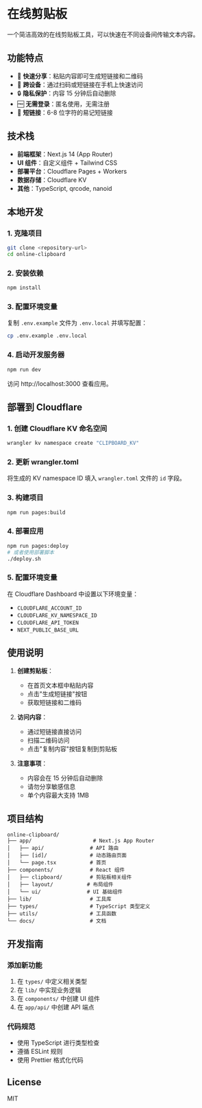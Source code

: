# 在线剪贴板

一个简洁高效的在线剪贴板工具，可以快速在不同设备间传输文本内容。

## 功能特点

- 🚀 **快速分享**：粘贴内容即可生成短链接和二维码
- 📱 **跨设备**：通过扫码或短链接在手机上快速访问
- 🔒 **隐私保护**：内容 15 分钟后自动删除
- 🆓 **无需登录**：匿名使用，无需注册
- 🔗 **短链接**：6-8 位字符的易记短链接

## 技术栈

- **前端框架**：Next.js 14 (App Router)
- **UI 组件**：自定义组件 + Tailwind CSS
- **部署平台**：Cloudflare Pages + Workers
- **数据存储**：Cloudflare KV
- **其他**：TypeScript, qrcode, nanoid

## 本地开发

### 1. 克隆项目

```bash
git clone <repository-url>
cd online-clipboard
```

### 2. 安装依赖

```bash
npm install
```

### 3. 配置环境变量

复制 `.env.example` 文件为 `.env.local` 并填写配置：

```bash
cp .env.example .env.local
```

### 4. 启动开发服务器

```bash
npm run dev
```

访问 http://localhost:3000 查看应用。

## 部署到 Cloudflare

### 1. 创建 Cloudflare KV 命名空间

```bash
wrangler kv namespace create "CLIPBOARD_KV"
```

### 2. 更新 wrangler.toml

将生成的 KV namespace ID 填入 `wrangler.toml` 文件的 `id` 字段。

### 3. 构建项目

```bash
npm run pages:build
```

### 4. 部署应用

```bash
npm run pages:deploy
# 或者使用部署脚本
./deploy.sh
```

### 5. 配置环境变量

在 Cloudflare Dashboard 中设置以下环境变量：

- `CLOUDFLARE_ACCOUNT_ID`
- `CLOUDFLARE_KV_NAMESPACE_ID`
- `CLOUDFLARE_API_TOKEN`
- `NEXT_PUBLIC_BASE_URL`

## 使用说明

1. **创建剪贴板**：

   - 在首页文本框中粘贴内容
   - 点击"生成短链接"按钮
   - 获取短链接和二维码

2. **访问内容**：

   - 通过短链接直接访问
   - 扫描二维码访问
   - 点击"复制内容"按钮复制到剪贴板

3. **注意事项**：
   - 内容会在 15 分钟后自动删除
   - 请勿分享敏感信息
   - 单个内容最大支持 1MB

## 项目结构

```
online-clipboard/
├── app/                    # Next.js App Router
│   ├── api/               # API 路由
│   ├── [id]/              # 动态路由页面
│   └── page.tsx           # 首页
├── components/            # React 组件
│   ├── clipboard/         # 剪贴板相关组件
│   ├── layout/           # 布局组件
│   └── ui/               # UI 基础组件
├── lib/                   # 工具库
├── types/                 # TypeScript 类型定义
├── utils/                 # 工具函数
└── docs/                  # 文档
```

## 开发指南

### 添加新功能

1. 在 `types/` 中定义相关类型
2. 在 `lib/` 中实现业务逻辑
3. 在 `components/` 中创建 UI 组件
4. 在 `app/api/` 中创建 API 端点

### 代码规范

- 使用 TypeScript 进行类型检查
- 遵循 ESLint 规则
- 使用 Prettier 格式化代码

## License

MIT

